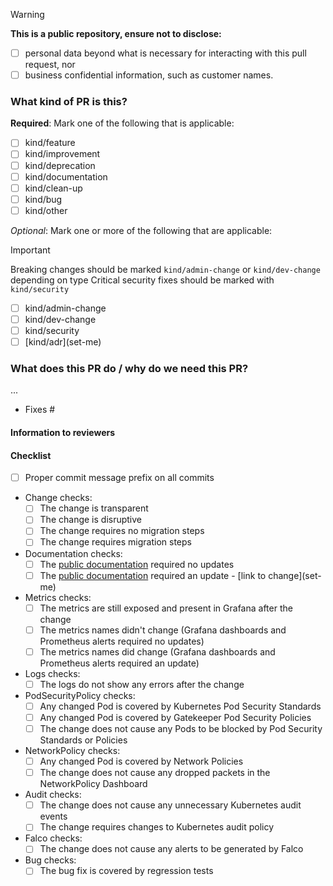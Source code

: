 <!-- Choose your PR title carefully as it will be used as the entry in the changelog! -->

<!-- markdownlint-disable MD041 -->
> [!warning]
> **This is a public repository, ensure not to disclose:**
>
> - [ ] personal data beyond what is necessary for interacting with this pull request, nor
> - [ ] business confidential information, such as customer names.

### What kind of PR is this?

**Required**: Mark one of the following that is applicable:

- [ ] kind/feature       <!-- This PR adds a new feature -->
- [ ] kind/improvement   <!-- This PR changes an existing feature -->
- [ ] kind/deprecation   <!-- This PR removes an existing feature -->
- [ ] kind/documentation <!-- This PR contains documentation -->
- [ ] kind/clean-up      <!-- This PR cleans up technical debt -->
- [ ] kind/bug           <!-- This PR fixes a bug -->
- [ ] kind/other         <!-- This PR does something else -->

_Optional_: Mark one or more of the following that are applicable:

> [!important]
> Breaking changes should be marked `kind/admin-change` or `kind/dev-change` depending on type
> Critical security fixes should be marked with `kind/security`

- [ ] kind/admin-change   <!-- This PR introduces an admin facing change, add "Platform Administrator notice" section -->
- [ ] kind/dev-change     <!-- This PR introduces a dev facing change, add "Application Developer notice" section -->
- [ ] kind/security       <!-- This PR introduces a critical security fix, add "Security notice" section -->
- [ ] [kind/adr](set-me\) <!-- This PR implements an ADR, add the link -->

<!-- Uncomment the additional sections that applies. -->

<!-- Additional information to be added in the release notes
### Release notes
...
-->

<!-- Additional information with kind/admin-change
### Platform Administrator notice
...
-->

<!-- Add additional information with kind/dev-change
### Application Developer notice
...
-->

<!-- Add additional information with kind/security
### Security notice
...
-->

### What does this PR do / why do we need this PR?

<!-- Add description of the change -->
...

<!-- Add all issues that are fixed by this PR, use "Part of" instead of "Fixes" if you want to keep issues open. -->
- Fixes #

#### Information to reviewers

<!--
Any additional information reviews should know.

How to run / how to test.

Include screenshots if applicable to help explain these changes.
--->

#### Checklist

<!-- This section is not added to the changelog or release notes, it is to help you as a contributor and reviewers. -->

- [ ] Proper commit message prefix on all commits
    <!-- Example of commit message prefixes:
    - all: changes to multiple areas
    - bin: changes to management binaries
    - config: changes to configuration
    - deploy: changes to deployments
    - docs: changes to documentation
    - release: release related
    - scripts: changes to scripts
    - tests: changes to tests
    --->
- Change checks:
    - [ ] The change is transparent
    - [ ] The change is disruptive
    - [ ] The change requires no migration steps
    - [ ] The change requires migration steps
- Documentation checks:
    - [ ] The [public documentation](https://github.com/elastisys/welkin) required no updates
    - [ ] The [public documentation](https://github.com/elastisys/welkin) required an update - [link to change](set-me\)
- Metrics checks:
    - [ ] The metrics are still exposed and present in Grafana after the change
    - [ ] The metrics names didn't change (Grafana dashboards and Prometheus alerts required no updates)
    - [ ] The metrics names did change (Grafana dashboards and Prometheus alerts required an update)
- Logs checks:
    - [ ] The logs do not show any errors after the change
- PodSecurityPolicy checks:
    - [ ] Any changed Pod is covered by Kubernetes Pod Security Standards
    - [ ] Any changed Pod is covered by Gatekeeper Pod Security Policies
    - [ ] The change does not cause any Pods to be blocked by Pod Security Standards or Policies
- NetworkPolicy checks:
    - [ ] Any changed Pod is covered by Network Policies
    - [ ] The change does not cause any dropped packets in the NetworkPolicy Dashboard
- Audit checks:
    - [ ] The change does not cause any unnecessary Kubernetes audit events
    - [ ] The change requires changes to Kubernetes audit policy
- Falco checks:
    - [ ] The change does not cause any alerts to be generated by Falco
- Bug checks:
    - [ ] The bug fix is covered by regression tests
